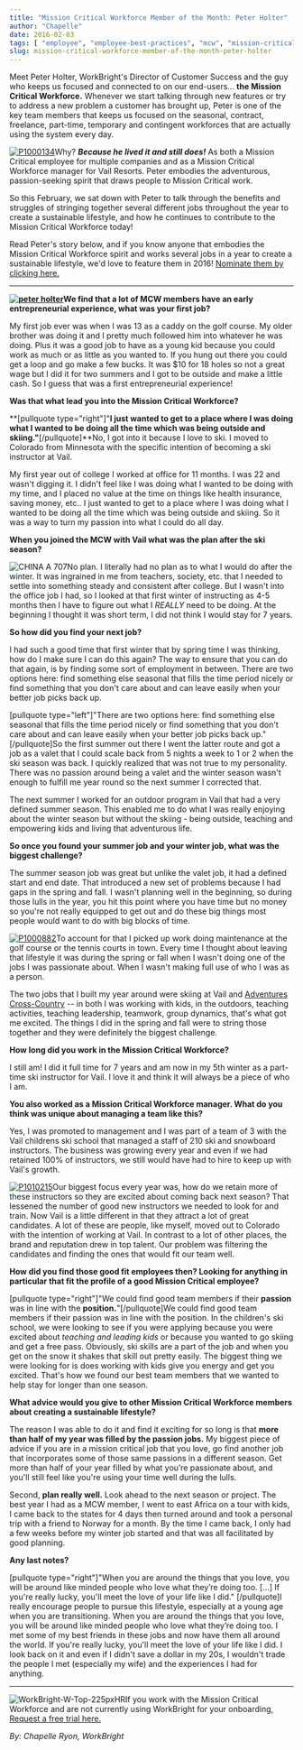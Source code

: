 ```yaml
---
title: "Mission Critical Workforce Member of the Month: Peter Holter"
author: "Chapelle"
date: 2016-02-03
tags: [ "employee", "employee-best-practices", "mcw", "mission-critical-workforce", "seasonal" ]
slug: mission-critical-workforce-member-of-the-month-peter-holter
---
```

Meet Peter Holter, WorkBright's Director of Customer Success and the guy who keeps us focused and connected to on our end-users... **the Mission Critical Workforce.** Whenever we start talking through new features or try to address a new problem a customer has brought up, Peter is one of the key team members that keeps us focused on the seasonal, contract, freelance, part-time, temporary and contingent workforces that are actually using the system every day.  
  
[![P1000134](https://workbright.com/wp-content/uploads/2016/02/P1000134-300x225.jpg)](https://workbright.com/wp-content/uploads/2016/02/P1000134.jpg)Why? **_Because he lived it and still does!_** As both a Mission Critical employee for multiple companies and as a Mission Critical Workforce manager for Vail Resorts. Peter embodies the adventurous, passion-seeking spirit that draws people to Mission Critical work.  
  
So this February, we sat down with Peter to talk through the benefits and struggles of stringing together several different jobs throughout the year to create a sustainable lifestyle, and how he continues to contribute to the Mission Critical Workforce today!   
  
Read Peter's story below, and if you know anyone that embodies the Mission Critical Workforce spirit and works several jobs in a year to create a sustainable lifestyle, we'd love to feature them in 2016! [Nominate them by clicking here.](https://files.slack.com/files-tmb/T028A2UGU-F0L6VGR8Q-7ec0c3b40e/workbright_invite_email_1024.png)  
  

* * *
  
  
**[![peter holter](https://workbright.com/wp-content/uploads/2015/04/peter-holter.png)](https://workbright.com/wp-content/uploads/2015/04/peter-holter.png)We find that a lot of MCW members have an early entrepreneurial experience, what was your first job?**  
  
My first job ever was when I was 13 as a caddy on the golf course. My older brother was doing it and I pretty much followed him into whatever he was doing. Plus it was a good job to have as a young kid because you could work as much or as little as you wanted to. If you hung out there you could get a loop and go make a few bucks. It was $10 for 18 holes so not a great wage but I did it for two summers and I got to be outside and make a little cash. So I guess that was a first entrepreneurial experience!   
  
**Was that what lead you into the Mission Critical Workforce?**   
  
**[pullquote type="right"]"**I just wanted to get to a place where I was doing what I wanted to be doing all the time which was being outside and skiing."**[/pullquote]**No, I got into it because I love to ski. I moved to Colorado from Minnesota with the specific intention of becoming a ski instructor at Vail.   
  
My first year out of college I worked at office for 11 months. I was 22 and wasn't digging it. I didn't feel like I was doing what I wanted to be doing with my time, and I placed no value at the time on things like health insurance, saving money, etc.. I just wanted to get to a place where I was doing what I wanted to be doing all the time which was being outside and skiing. So it was a way to turn my passion into what I could do all day.   
  
**When you joined the MCW with Vail what was the plan after the ski season?**   
  
 ![CHINA A 707](https://workbright.com/wp-content/uploads/2016/02/CHINA-A-707-300x225.jpg)No plan. I literally had no plan as to what I would do after the winter. It was ingrained in me from teachers, society, etc. that I needed to settle into something steady and consistent after college. But I wasn't into the office job I had, so I looked at that first winter of instructing as 4-5 months then I have to figure out what I _REALLY_ need to be doing. At the beginning I thought it was short term, I did not think I would stay for 7 years.   
  
**So how did you find your next job?**   
  
I had such a good time that first winter that by spring time I was thinking, how do I make sure I can do this again? The way to ensure that you can do that again, is by finding some sort of employment in between. There are two options here: find something else seasonal that fills the time period nicely or find something that you don't care about and can leave easily when your better job picks back up.  
  
[pullquote type="left"]"There are two options here: find something else seasonal that fills the time period nicely or find something that you don't care about and can leave easily when your better job picks back up."[/pullquote]So the first summer out there I went the latter route and got a job as a valet that I could scale back from 5 nights a week to 1 or 2 when the ski season was back. I quickly realized that was not true to my personality. There was no passion around being a valet and the winter season wasn't enough to fulfill me year round so the next summer I corrected that.   
  
The next summer I worked for an outdoor program in Vail that had a very defined summer season. This enabled me to do what I was really enjoying about the winter season but without the skiing - being outside, teaching and empowering kids and living that adventurous life.  
  
**So once you found your summer job and your winter job, what was the biggest challenge?**   
  
The summer season job was great but unlike the valet job, it had a defined start and end date. That introduced a new set of problems because I had gaps in the spring and fall. I wasn't planning well in the beginning, so during those lulls in the year, you hit this point where you have time but no money so you're not really equipped to get out and do these big things most people would want to do with big blocks of time.  
  
[![P1000882](https://workbright.com/wp-content/uploads/2016/02/P1000882-300x225.jpg)](https://workbright.com/wp-content/uploads/2016/02/P1000882.jpg)To account for that I picked up work doing maintenance at the golf course or the tennis courts in town. Every time I thought about leaving that lifestyle it was during the spring or fall when I wasn't doing one of the jobs I was passionate about. When I wasn't making full use of who I was as a person.  
  
The two jobs that I built my year around were skiing at Vail and [Adventures Cross-Country](http://www.adventurescrosscountry.com/) -- in both I was working with kids, in the outdoors, teaching activities, teaching leadership, teamwork, group dynamics, that's what got me excited. The things I did in the spring and fall were to string those together and they were definitely the biggest challenge.   
  
**How long did you work in the Mission Critical Workforce?**   
  
I still am! I did it full time for 7 years and am now in my 5th winter as a part-time ski instructor for Vail. I love it and think it will always be a piece of who I am.   
  
**You also worked as a Mission Critical Workforce manager. What do you think was unique about managing a team like this?**  
  
Yes, I was promoted to management and I was part of a team of 3 with the Vail childrens ski school that managed a staff of 210 ski and snowboard instructors. The business was growing every year and even if we had retained 100% of instructors, we still would have had to hire to keep up with Vail's growth.  
  
[![P1010215](https://workbright.com/wp-content/uploads/2016/02/P1010215-300x225.jpg)](https://workbright.com/wp-content/uploads/2016/02/P1010215.jpg)Our biggest focus every year was, how do we retain more of these instructors so they are excited about coming back next season? That lessened the number of good new instructors we needed to look for and train. Now Vail is a little different in that they attract a lot of great candidates. A lot of these are people, like myself, moved out to Colorado with the intention of working at Vail. In contrast to a lot of other places, the brand and reputation drew in top talent. Our problem was filtering the candidates and finding the ones that would fit our team well.   
  
**How did you find those good fit employees then? Looking for anything in particular that fit the profile of a good Mission Critical employee?**   
  
[pullquote type="right"]"We could find good team members if their **passion** was in line with the **position.**"[/pullquote]We could find good team members if their passion was in line with the position. In the children's ski school, we were looking to see if you were applying because you were excited about _teaching and leading kids_ or because you wanted to go skiing and get a free pass. Obviously, ski skills are a part of the job and when you get on the snow it shakes that skill out pretty easily. The biggest thing we were looking for is does working with kids give you energy and get you excited. That's how we found our best team members that we wanted to help stay for longer than one season.  
  
**What advice would you give to other Mission Critical Workforce members about creating a sustainable lifestyle?**   
  
The reason I was able to do it and find it exciting for so long is that **more than half of my year was filled by the passion jobs.** My biggest piece of advice if you are in a mission critical job that you love, go find another job that incorporates some of those same passions in a different season. Get more than half of your year filled by what you’re passionate about, and you'll still feel like you're using your time well during the lulls.   
  
Second, **plan really well.** Look ahead to the next season or project. The best year I had as a MCW member, I went to east Africa on a tour with kids, I came back to the states for 4 days then turned around and took a personal trip with a friend to Norway for a month. By the time I came back, I only had a few weeks before my winter job started and that was all facilitated by good planning.   
  
**Any last notes?**  
  
[pullquote type="right"]"When you are around the things that you love, you will be around like minded people who love what they’re doing too. [...] If you're really lucky, you'll meet the love of your life like I did." [/pullquote]I really encourage people to pursue this lifestyle, especially at a young age when you are transitioning. When you are around the things that you love, you will be around like minded people who love what they’re doing too. I met some of my best friends in these jobs and now have them all around the world. If you're really lucky, you'll meet the love of your life like I did. I look back on it and even if I didn't save a dollar in my 20s, I wouldn't trade the people I met (especially my wife) and the experiences I had for anything.  
  

* * *
  
  
 ![WorkBright-W-Top-225pxHR](https://workbright.com/wp-content/uploads/2015/06/WorkBright-W-Top-225pxHR.png)If you work with the Mission Critical Workforce and are not currently using WorkBright for your onboarding, [Request a free trial here.](https://workbright.com/benefits-features/)  
  
_By: Chapelle Ryon, WorkBright_  
  



